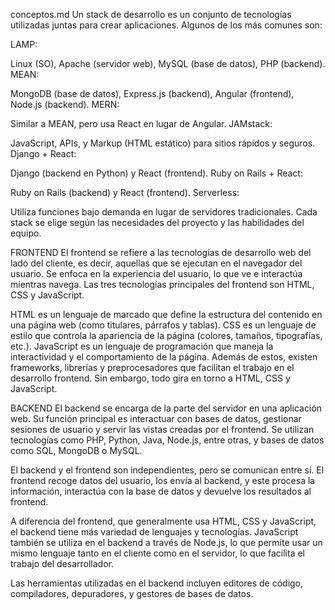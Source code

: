 conceptos.md 
Un stack de desarrollo es un conjunto de tecnologías utilizadas juntas para crear aplicaciones. Algunos de los más comunes son:

LAMP:

Linux (SO), Apache (servidor web), MySQL (base de datos), PHP (backend).
MEAN:

MongoDB (base de datos), Express.js (backend), Angular (frontend), Node.js (backend).
MERN:

Similar a MEAN, pero usa React en lugar de Angular.
JAMstack:

JavaScript, APIs, y Markup (HTML estático) para sitios rápidos y seguros.
Django + React:

Django (backend en Python) y React (frontend).
Ruby on Rails + React:

Ruby on Rails (backend) y React (frontend).
Serverless:

Utiliza funciones bajo demanda en lugar de servidores tradicionales.
Cada stack se elige según las necesidades del proyecto y las habilidades del equipo.

FRONTEND
El frontend se refiere a las tecnologías de desarrollo web del lado del cliente, es decir, aquellas que se ejecutan en el navegador del usuario. Se enfoca en la experiencia del usuario, lo que ve e interactúa mientras navega. Las tres tecnologías principales del frontend son HTML, CSS y JavaScript.

HTML es un lenguaje de marcado que define la estructura del contenido en una página web (como titulares, párrafos y tablas).
CSS es un lenguaje de estilo que controla la apariencia de la página (colores, tamaños, tipografías, etc.).
JavaScript es un lenguaje de programación que maneja la interactividad y el comportamiento de la página.
Además de estos, existen frameworks, librerías y preprocesadores que facilitan el trabajo en el desarrollo frontend. Sin embargo, todo gira en torno a HTML, CSS y JavaScript.

BACKEND
El backend se encarga de la parte del servidor en una aplicación web. Su función principal es interactuar con bases de datos, gestionar sesiones de usuario y servir las vistas creadas por el frontend. Se utilizan tecnologías como PHP, Python, Java, Node.js, entre otras, y bases de datos como SQL, MongoDB o MySQL.

El backend y el frontend son independientes, pero se comunican entre sí. El frontend recoge datos del usuario, los envía al backend, y este procesa la información, interactúa con la base de datos y devuelve los resultados al frontend.

A diferencia del frontend, que generalmente usa HTML, CSS y JavaScript, el backend tiene más variedad de lenguajes y tecnologías. JavaScript también se utiliza en el backend a través de Node.js, lo que permite usar un mismo lenguaje tanto en el cliente como en el servidor, lo que facilita el trabajo del desarrollador.

Las herramientas utilizadas en el backend incluyen editores de código, compiladores, depuradores, y gestores de bases de datos.







